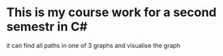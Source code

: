 # This is my course work for a second semestr in C#
it can find all paths in one of 3 graphs and visualise the  graph
